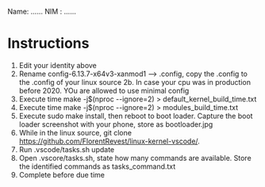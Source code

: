 Name: ......
NIM : ......
# Instructions
1. Edit your identity above
2. Rename config-6.13.7-x64v3-xanmod1 --> .config, copy the .config to the .config of your linux source
2b. In case your cpu was in production before 2020. YOu are allowed to use minimal config
3. Execute time make -j$(nproc --ignore=2) > default\_kernel\_build\_time.txt
4. Execute time make -j$(nproc --ignore=2) > modules\_build\_time.txt
5. Execute sudo make install, then reboot to boot loader. Capture the boot loader screenshot with your phone, store as bootloader.jpg
6. While in the linux source, git clone https://github.com/FlorentRevest/linux-kernel-vscode/. 
7. Run .vscode/tasks.sh update
8. Open .vscore/tasks.sh, state how many commands are available. Store the identified commands as tasks\_command.txt
9. Complete before due time
